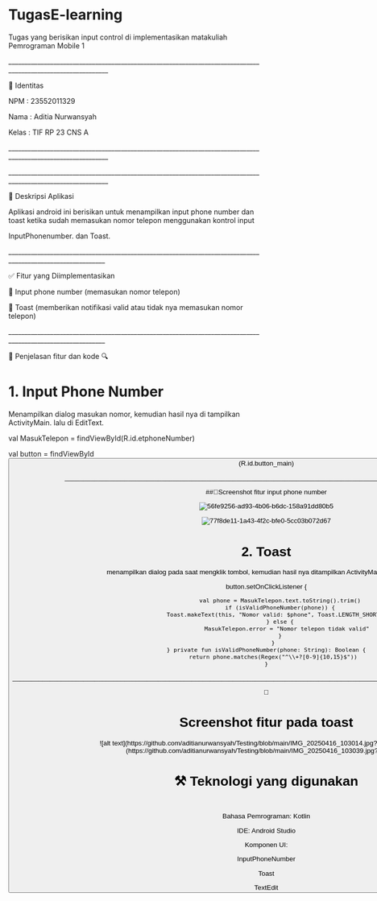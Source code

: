 # TugasE-learning
Tugas yang berisikan input control di implementasikan matakuliah Pemrograman Mobile 1
<p>_____________________________________________________________________________________________________________</p>
👤 Identitas 
<p>NPM   : 23552011329</p> 
<p>Nama  : Aditia Nurwansyah</p> 
<p>Kelas : TIF RP 23 CNS A</p>  
<p>_____________________________________________________________________________________________________________</p> 

<p>_____________________________________________________________________________________________________________</p>
📌 Deskripsi Aplikasi
<p>Aplikasi android ini berisikan untuk menampilkan input phone number dan toast ketika sudah memasukan nomor telepon menggunakan kontrol input</p> 
<p>InputPhonenumber. dan Toast.</p> 
<p>____________________________________________________________________________________________________________</p> 
<p>✅ Fitur yang Diimplementasikan</p>
<p>📱 Input phone number (memasukan nomor telepon)</p>
<p>🔔 Toast (memberikan notifikasi valid atau tidak nya memasukan nomor telepon)</p> 
<p>____________________________________________________________________________________________________________</p>
<p>🧩 Penjelasan fitur dan kode 🔍</p> 
<h1>1. Input Phone Number</h1> 
<p>Menampilkan dialog masukan nomor, kemudian hasil nya di tampilkan ActivityMain. lalu di EditText.</p>
 <p>val MasukTelepon = findViewById<EditText>(R.id.etphoneNumber)</p> 
 <p>val button = findViewById<Button>(R.id.button_main)</p> 
<p>____________________________________________________________________________________________________________</p>
##📸Screenshot fitur input phone number 

  ![56fe9256-ad93-4b06-b6dc-158a91dd80b5](https://github.com/user-attachments/assets/13c43ba9-7f34-4357-9390-e0340cfb59bd)


 ![77f8de11-1a43-4f2c-bfe0-5cc03b072d67](https://github.com/user-attachments/assets/20f39802-8731-4a0f-b2f3-52e7ba5633d1)

<h1>2. Toast</h1>
<p>menampilkan dialog pada saat mengklik tombol, kemudian hasil nya ditampilkan ActivityMain. lalu di button.</p>

  button.setOnClickListener {
  
            val phone = MasukTelepon.text.toString().trim()
            if (isValidPhoneNumber(phone)) {
                Toast.makeText(this, "Nomor valid: $phone", Toast.LENGTH_SHORT).show()
            } else {
                MasukTelepon.error = "Nomor telepon tidak valid"
            }
        }
    } private fun isValidPhoneNumber(phone: String): Boolean {
        return phone.matches(Regex("^\\+?[0-9]{10,15}$"))
    }
    
<p>________________________________________________________________________________________________________________________________________</p>
📸<h1>Screenshot fitur pada toast</h1>
![alt text](https://github.com/aditianurwansyah/Testing/blob/main/IMG_20250416_103014.jpg?raw=true) 
![alt text](https://github.com/aditianurwansyah/Testing/blob/main/IMG_20250416_103039.jpg?raw=true) 
<br><h1>⚒️ Teknologi yang digunakan</h1></br>  
<p>Bahasa Pemrograman: Kotlin</p>
<p>IDE: Android Studio</p>
<p>Komponen UI:</p>
<p>InputPhoneNumber</p>
<p>Toast</p>
TextEdit 
